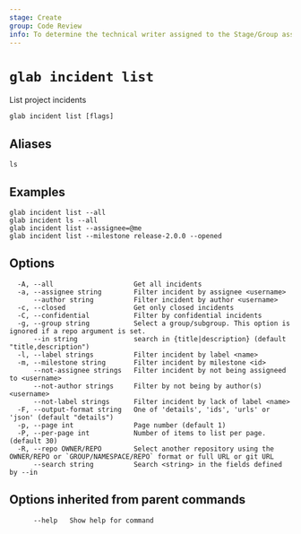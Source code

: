 ```yaml
---
stage: Create
group: Code Review
info: To determine the technical writer assigned to the Stage/Group associated with this page, see https://about.gitlab.com/handbook/product/ux/technical-writing/#assignments
---
```


<!--
This documentation is auto generated by a script.
Please do not edit this file directly. Run `make gen-docs` instead.
-->

# `glab incident list`

List project incidents

```plaintext
glab incident list [flags]
```

## Aliases

```plaintext
ls
```

## Examples

```plaintext
glab incident list --all
glab incident ls --all
glab incident list --assignee=@me
glab incident list --milestone release-2.0.0 --opened

```

## Options

```plaintext
  -A, --all                    Get all incidents
  -a, --assignee string        Filter incident by assignee <username>
      --author string          Filter incident by author <username>
  -c, --closed                 Get only closed incidents
  -C, --confidential           Filter by confidential incidents
  -g, --group string           Select a group/subgroup. This option is ignored if a repo argument is set.
      --in string              search in {title|description} (default "title,description")
  -l, --label strings          Filter incident by label <name>
  -m, --milestone string       Filter incident by milestone <id>
      --not-assignee strings   Filter incident by not being assigneed to <username>
      --not-author strings     Filter by not being by author(s) <username>
      --not-label strings      Filter incident by lack of label <name>
  -F, --output-format string   One of 'details', 'ids', 'urls' or 'json' (default "details")
  -p, --page int               Page number (default 1)
  -P, --per-page int           Number of items to list per page. (default 30)
  -R, --repo OWNER/REPO        Select another repository using the OWNER/REPO or `GROUP/NAMESPACE/REPO` format or full URL or git URL
      --search string          Search <string> in the fields defined by --in
```

## Options inherited from parent commands

```plaintext
      --help   Show help for command
```
